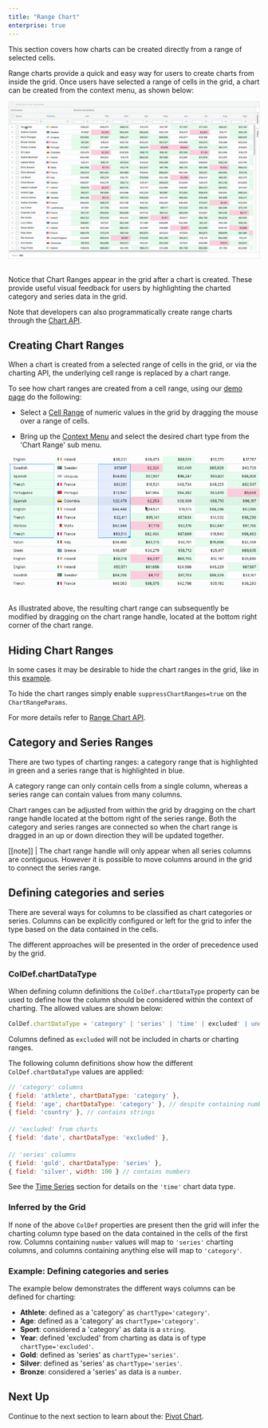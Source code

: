 ```yaml
---
title: "Range Chart"
enterprise: true
---
```


This section covers how charts can be created directly from a range of selected cells.

Range charts provide a quick and easy way for users to create charts from inside the grid. Once users have selected a range of cells in the grid, a chart can be created from the context menu, as shown below:

<img src="resources/range-chart.gif" alt="Range Chart" style="max-width: 100%; margin-bottom: 1rem;" />

Notice that Chart Ranges appear in the grid after a chart is created. These provide useful visual feedback for users by highlighting the charted category and series data in the grid.


Note that developers can also programmatically create range charts through the [Chart API](../charts-integrated-chart-range-api/).


## Creating Chart Ranges

When a chart is created from a selected range of cells in the grid, or via the charting API, the underlying cell range is replaced by a chart range.

To see how chart ranges are created from a cell range, using our [demo page](../example.php) do the following:

- Select a [Cell Range](../range-selection/) of numeric values in the grid by dragging the mouse over a range of cells.

- Bring up the [Context Menu](../context-menu) and select the desired chart type from the 'Chart Range' sub menu.


<img src="resources/charting-ranges.gif" alt="Charting Ranges" style="max-width: 100%; margin-bottom: 1rem;" />

As illustrated above, the resulting chart range can subsequently be modified by dragging on the chart range handle, located at the bottom right corner of the chart range.

## Hiding Chart Ranges

In some cases it may be desirable to hide the chart ranges in the grid, like in this [example](../charts-integrated-overview/#example-application-created-charts).


To hide the chart ranges simply enable `suppressChartRanges=true` on the `ChartRangeParams`.


For more details refer to [Range Chart API](../charts-integrated-chart-range-api/#range-charts).


## Category and Series Ranges

There are two types of charting ranges: a category range that is highlighted in green and a series range that is highlighted in blue.


A category range can only contain cells from a single column, whereas a series range can contain values from many columns.


Chart ranges can be adjusted from within the grid by dragging on the chart range handle located at the bottom right of the series range. Both the category and series ranges are connected so when the chart range is dragged in an up or down direction they will be updated together.

[[note]]
| The chart range handle will only appear when all series columns are contiguous. However it is possible to move columns around in the grid to connect the series range.

## Defining categories and series

There are several ways for columns to be classified as chart categories or series. Columns can be explicitly configured or left for the grid to infer the type based on the data contained in the cells.

The different approaches will be presented in the order of precedence used by the grid.

### ColDef.chartDataType

When defining column definitions the `ColDef.chartDataType` property can be used to define how the column should be considered within the context of charting. The allowed values are shown below:


```ts
ColDef.chartDataType = 'category' | 'series' | 'time' | excluded' | undefined
```

Columns defined as `excluded` will not be included in charts or charting ranges.


The following column definitions show how the different `ColDef.chartDataType` values are applied:


```js
// 'category' columns
{ field: 'athlete', chartDataType: 'category' },
{ field: 'age', chartDataType: 'category' }, // despite containing numbers
{ field: 'country' }, // contains strings

// 'excluded' from charts
{ field: 'date', chartDataType: 'excluded' },

// 'series' columns
{ field: 'gold', chartDataType: 'series' },
{ field: 'silver', width: 100 } // contains numbers
```

See the [Time Series](../charts-integrated-time-series) section for details on the `'time'` chart data type.

### Inferred by the Grid

If none of the above `ColDef` properties are present then the grid will infer the charting column type based on the data contained in the cells of the first row. Columns containing `number` values will map to `'series'` charting columns, and columns containing anything else will map to `'category'`.

### Example: Defining categories and series

The example below demonstrates the different ways columns can be defined for charting:

- **Athlete**: defined as a 'category' as `chartType='category'`.
- **Age**: defined as a 'category' as `chartType='category'`.
- **Sport**: considered a 'category' as data is a `string`.
- **Year**: defined 'excluded' from charting as data is of type `chartType='excluded'`.
- **Gold**: defined as 'series' as `chartType='series'`.
- **Silver**: defined as 'series' as `chartType='series'`.
- **Bronze**: considered a 'series' as data is a `number`.

<grid-example title='Defining categories and series' name='defining-categories-and-series' type='generated' options='{ "exampleHeight": 710, "enterprise": true }'></grid-example>

## Next Up

Continue to the next section to learn about the: [Pivot Chart](../charts-integrated-pivot-chart/).


